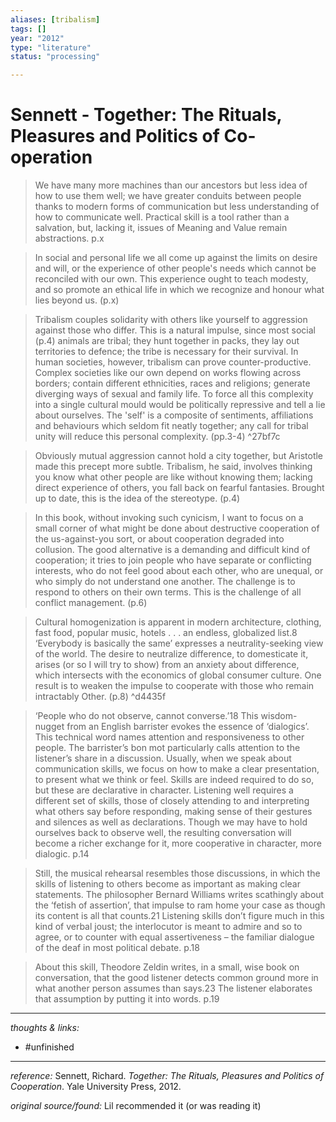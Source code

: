 ```yaml
---
aliases: [tribalism]
tags: []
year: "2012"
type: "literature"
status: "processing"

---
```

# Sennett - Together: The Rituals, Pleasures and Politics of Co-operation

>We have many more machines than our ancestors but less idea of how to use them well; we have greater conduits between people thanks to modern forms of communication but less understanding of how to communicate well. Practical skill is a tool rather than a salvation, but, lacking it, issues of Meaning and Value remain abstractions. p.x

>In social and personal life we all come up against the limits on desire and will, or the experience of other people's needs which cannot be reconciled with our own. This experience ought to teach modesty, and so promote an ethical life in which we recognize and honour what lies beyond us. (p.x)

>Tribalism couples solidarity with others like yourself to aggression against those who differ. This is a natural impulse, since most social (p.4) animals are tribal; they hunt together in packs, they lay out territories to defence; the tribe is necessary for their survival. In human societies, however, tribalism can prove counter-productive. Complex societies like our own depend on works flowing across borders; contain different ethnicities, races and religions; generate diverging ways of sexual and family life. To force all this complexity into a single cultural mould would be politically repressive and tell a lie about ourselves. The 'self' is a composite of sentiments, affiliations and behaviours which seldom fit neatly together; any call for tribal unity will reduce this personal complexity. (pp.3-4) ^27bf7c

>Obviously mutual aggression cannot hold a city together, but Aristotle made this precept more subtle. Tribalism, he said, involves thinking you know what other people are like without knowing them; lacking direct experience of others, you fall back on fearful fantasies. Brought up to date, this is the idea of the stereotype. (p.4)

>In this book, without invoking such cynicism, I want to focus on a small corner of what might be done about destructive cooperation of the us-against-you sort, or about cooperation degraded into collusion. The good alternative is a demanding and difficult kind of cooperation; it tries to join people who have separate or conflicting interests, who do not feel good about each other, who are unequal, or who simply do not understand one another. The challenge is to respond to others on their own terms. This is the challenge of all conflict management. (p.6)

>Cultural homogenization is apparent in modern architecture, clothing, fast food, popular music, hotels . . . an endless, globalized list.8 ‘Everybody is basically the same’ expresses a neutrality-seeking view of the world. The desire to neutralize difference, to domesticate it, arises (or so I will try to show) from an anxiety about difference, which intersects with the economics of global consumer culture. One result is to weaken the impulse to cooperate with those who remain intractably Other. (p.8) ^d4435f

>‘People who do not observe, cannot converse.’18 This wisdom-nugget from an English barrister evokes the essence of ‘dialogics’. This technical word names attention and responsiveness to other people. The barrister’s bon mot particularly calls attention to the listener’s share in a discussion. Usually, when we speak about communication skills, we focus on how to make a clear presentation, to present what we think or feel. Skills are indeed required to do so, but these are declarative in character. Listening well requires a different set of skills, those of closely attending to and interpreting what others say before responding, making sense of their gestures and silences as well as declarations. Though we may have to hold ourselves back to observe well, the resulting conversation will become a richer exchange for it, more cooperative in character, more dialogic. p.14

>Still, the musical rehearsal resembles those discussions, in which the skills of listening to others become as important as making clear statements. The philosopher Bernard Williams writes scathingly about the ‘fetish of assertion’, that impulse to ram home your case as though its content is all that counts.21 Listening skills don’t figure much in this kind of verbal joust; the interlocutor is meant to admire and so to agree, or to counter with equal assertiveness – the familiar dialogue of the deaf in most political debate. p.18

>About this skill, Theodore Zeldin writes, in a small, wise book on conversation, that the good listener detects common ground more in what another person assumes than says.23 The listener elaborates that assumption by putting it into words.  p.19




---

_thoughts & links:_



- #unfinished 

---

_reference:_ Sennett, Richard. _Together: The Rituals, Pleasures and Politics of Cooperation_. Yale University Press, 2012.

_original source/found:_ Lil recommended it (or was reading it)